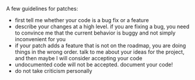 A few guidelines for patches:
* first tell me whether your code is a bug fix or a feature
* describe your changes at a high level. if you are fixing a bug, you
need to convince me that the current behavior is buggy and not simply
inconvenient for you
* if your patch adds a feature that is not on the roadmap, you are doing
things in the wrong order. talk to me about your ideas for the project,
and then maybe I will consider accepting your code
* undocumented code will not be accepted. document your code!
* do not take criticism personally

